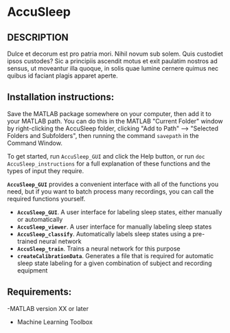 # AccuSleep

## DESCRIPTION

Dulce et decorum est pro patria mori.
Nihil novum sub solem.
Quis custodiet ipsos custodes?
Sic a principiis ascendit motus et exit
paulatim nostros ad sensus, ut moveantur
illa quoque, in solis quae lumine cernere quimus
nec quibus id faciant plagis apparet aperte.

## Installation instructions:

Save the MATLAB package somewhere on your computer, then add it
to your MATLAB path. You can do this in the MATLAB "Current Folder"
window by right-clicking the AccuSleep folder, clicking "Add to Path"
--> "Selected Folders and Subfolders", then running the command
`savepath`
in the Command Window.

To get started, run `AccuSleep_GUI` and click the Help button, or run
`doc AccuSleep_instructions`
for a full explanation of these functions and the types of input
they require.

**`AccuSleep_GUI`** provides a convenient interface with all of the functions
you need, but if you want to batch process many recordings, you can
call the required functions yourself.

- **`AccuSleep_GUI`**. A user interface for labeling sleep states, either
    manually or automatically
- **`AccuSleep_viewer`**. A user interface for manually labeling sleep states
- **`AccuSleep_classify`**. Automatically labels sleep states using a
    pre-trained neural network
- **`AccuSleep_train`**. Trains a neural network for this purpose
- **`createCalibrationData`**. Generates a file that is required for automatic
    sleep state labeling for a given combination of subject and
    recording equipment

## Requirements:
-MATLAB version XX or later
- Machine Learning Toolbox
